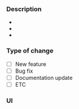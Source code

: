 ### Description
-
-
-

### Type of change
- [ ] New feature
- [ ] Bug fix
- [ ] Documentation update
- [ ] ETC

### UI
